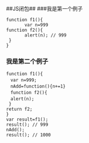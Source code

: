 ##JS闭包##
###我是第一个例子

    function f1(){
	       var n=999
	function f2(){
	       alert(n); // 999
	 }
	}


### 我是第二个例子 ###
	function f1(){
	　var n=999;
	　nAdd=function(){n+=1}
	　function f2(){
	　alert(n);
	 }
	return f2;
	}
	var result=f1();
	result(); // 999
	nAdd();
	result(); // 1000
